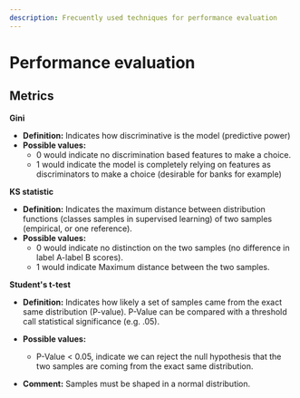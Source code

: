 ```yaml
---
description: Frecuently used techniques for performance evaluation
---
```


# Performance evaluation

## Metrics

**Gini**

- **Definition:** Indicates how discriminative is the model (predictive power)
- **Possible values:** 
  - 0 would indicate no discrimination based features to make a choice.
  - 1 would indicate the model is completely relying on features as discriminators to make a choice (desirable for banks for example)

**KS statistic**

- **Definition:** Indicates the maximum distance between distribution functions (classes samples in supervised learning) of two samples (empirical, or one reference).
- **Possible values:**
  - 0 would indicate no distinction on the two samples (no difference in label A-label B scores).
  - 1 would indicate Maximum distance between the two samples.

**Student's t-test**

- **Definition:** Indicates how likely a set of samples came from the exact same distribution (P-value). P-Value can be compared with a threshold call statistical significance (e.g. .05).
- **Possible values:**
  - P-Value < 0.05, indicate we can reject the null hypothesis that the two samples are coming from the exact same distribution.

- **Comment:** Samples must be shaped in a normal distribution.